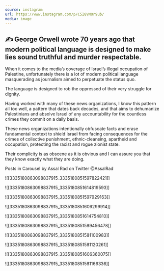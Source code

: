 ```yaml
---
source: instagram
url: https://www.instagram.com/p/C5I8VMOr9ub/
media: image
---
```


## ✍️ George Orwell wrote 70 years ago that modern political language is designed to make lies sound truthful and murder respectable. 

When it comes to the media’s coverage of Israel’s illegal occupation of Palestine, unfortunately there is a lot of modern political language masquerading as journalism aimed to perpetuate the status quo. 

The language is designed to rob the oppressed of their very struggle for dignity.

Having worked with many of these news organizations, I know this pattern all too well, a pattern that dates back decades, and that aims to dehumanize Palestinians and absolve Israel of any accountability for the countless crimes they commit on a daily basis.

These news organizations intentionally obfuscate facts and erase fundamental context to shield Israel from facing consequences for the crimes of collective punishment, ethnic-cleansing, apartheid and occupation, protecting the racist and rogue zionist state. 

Their complicity is as obscene as it is obvious and I can assure you that they know exactly what they are doing.

Posts in Carousel by Assal Rad on Twitter @AssalRad

![[3335180863098837915_3335180851597822421]]

![[3335180863098837915_3335180851614819593]]

![[3335180863098837915_3335180851597929163]]

![[3335180863098837915_3335180851606299914]]

![[3335180863098837915_3335180851614754810]]

![[3335180863098837915_3335180851589456478]]

![[3335180863098837915_3335180851581100983]]

![[3335180863098837915_3335180851581120261]]

![[3335180863098837915_3335180851606360075]]

![[3335180863098837915_3335180851581166336]]

